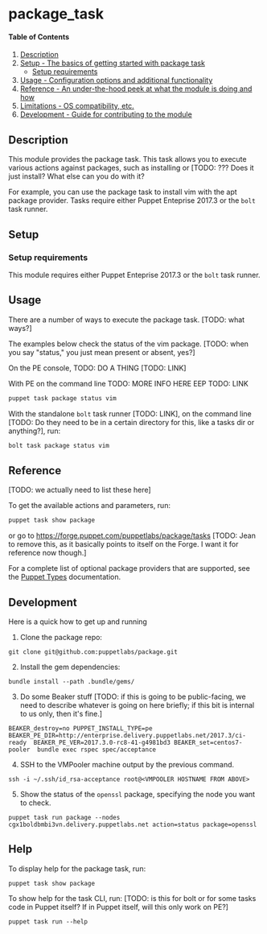 
# package_task

#### Table of Contents

1. [Description](#description)
2. [Setup - The basics of getting started with package task](#setup)
    * [Setup requirements](#setup-requirements)
3. [Usage - Configuration options and additional functionality](#usage)
4. [Reference - An under-the-hood peek at what the module is doing and how](#reference)
5. [Limitations - OS compatibility, etc.](#limitations)
6. [Development - Guide for contributing to the module](#development)

## Description

This module provides the package task. This task allows you to execute various actions against packages, such as installing or [TODO: ??? Does it just install? What else can you do with it?

For example, you can use the package task to install vim with the apt package provider. Tasks require either Puppet Enteprise 2017.3 or the `bolt` task runner.

## Setup

### Setup requirements

This module requires either Puppet Enteprise 2017.3 or the `bolt` task runner.

## Usage

There are a number of ways to execute the package task. [TODO: what ways?]

The examples below check the status of the vim package. [TODO: when you say "status," you just mean present or absent, yes?]

On the PE console, TODO: DO A THING [TODO: LINK]

With PE on the command line TODO: MORE INFO HERE EEP TODO: LINK

```bash
puppet task package status vim
```

With the standalone `bolt` task runner [TODO: LINK], on the command line [TODO: Do they need to be in a certain directory for this, like a tasks dir or anything?], run:

```bash
bolt task package status vim
```

## Reference

[TODO: we actually need to list these here]

To get the available actions and parameters, run:

``` bash
puppet task show package
```

or go to https://forge.puppet.com/puppetlabs/package/tasks [TODO: Jean to remove this, as it basically points to itself on the Forge. I want it for reference now though.]

For a complete list of optional package providers that are supported, see the [Puppet Types](https://docs.puppet.com/puppet/latest/types/package.html) documentation.

## Development

Here is a quick how to get up and running 

1. Clone the package repo:

```
git clone git@github.com:puppetlabs/package.git
```

2. Install the gem dependencies:

```
bundle install --path .bundle/gems/
```

3. Do some Beaker stuff [TODO: if this is going to be public-facing, we need to describe whatever is going on here briefly; if this bit is internal to us only, then it's fine.]

```
BEAKER_destroy=no PUPPET_INSTALL_TYPE=pe BEAKER_PE_DIR=http://enterprise.delivery.puppetlabs.net/2017.3/ci-ready  BEAKER_PE_VER=2017.3.0-rc8-41-g4981bd3 BEAKER_set=centos7-pooler  bundle exec rspec spec/acceptance
```

4. SSH to the VMPooler machine output by the previous command.

```
ssh -i ~/.ssh/id_rsa-acceptance root@<VMPOOLER HOSTNAME FROM ABOVE> 
```

5. Show the status of the `openssl` package, specifying the node you want to check.

```
puppet task run package --nodes cgx1boldbmbi3vn.delivery.puppetlabs.net action=status package=openssl
```

## Help

To display help for the package task, run:

```
puppet task show package
```

To show help for the task CLI, run: [TODO: is this for bolt or for some tasks code in Puppet itself? If in Puppet itself, will this only work on PE?]

```
puppet task run --help
```
